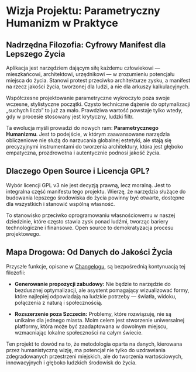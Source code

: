 # Wizja Projektu: Parametryczny Humanizm w Praktyce



## Nadrzędna Filozofia: Cyfrowy Manifest dla Lepszego Życia



Aplikacja jest narzędziem dającym siłę każdemu człowiekowi — mieszkańcowi, architektowi, urzędnikowi — w zrozumieniu potencjału miejsca do życia. Stanowi protest przeciwko architekturze zysku, a manifest na rzecz jakości życia, tworzonej dla ludzi, a nie dla arkuszy kalkulacyjnych.



Współczesne projektowanie parametryczne wykroczyło poza swoje wczesne, stylistyczne początki. Czysto techniczne dążenie do optymalizacji „suchych liczb” to już za mało. Prawdziwa wartość powstaje tylko wtedy, gdy w procesie stosowany jest krytyczny, ludzki filtr.



Ta ewolucja myśli prowadzi do nowych ram: **Parametrycznego Humanizmu**. Jest to podejście, w którym zaawansowane narzędzia obliczeniowe nie służą do narzucania globalnej estetyki, ale stają się precyzyjnymi instrumentami do tworzenia architektury, która jest głęboko empatyczna, prozdrowotna i autentycznie podnosi jakość życia.



## Dlaczego Open Source i Licencja GPL?



Wybór licencji GPL v3 nie jest decyzją prawną, lecz moralną. Jest to integralna część manifestu tego projektu. Wierzę, że narzędzia służące do budowania lepszego środowiska do życia powinny być otwarte, dostępne dla wszystkich i stanowić wspólną własność.



To stanowisko przeciwko oprogramowaniu własnościowemu w naszej dziedzinie, które często stawia zysk ponad ludźmi, tworząc bariery technologiczne i finansowe. Open source to demokratyzacja procesu projektowego.



## Mapa Drogowa: Od Danych do Jakości Życia



Przyszłe funkcje, opisane w [Changelogu](CHANGELOG.md), są bezpośrednią kontynuacją tej filozofii:



-   **Generowanie propozycji zabudowy:** Nie będzie to narzędzie do bezdusznej optymalizacji, ale asystent pomagający wizualizować formy, które najlepiej odpowiadają na ludzkie potrzeby — światła, widoku, połączenia z naturą i społecznością.

-   **Rozszerzenie poza Szczecin:** Problemy, które rozwiązuję, nie są unikalne dla jednego miasta. Moim celem jest stworzenie uniwersalnej platformy, która może być zaadaptowana w dowolnym miejscu, wzmacniając lokalne społeczności na całym świecie.



Ten projekt to dowód na to, że metodologia oparta na danych, kierowana przez humanistyczną wizję, ma potencjał nie tylko do uzdrawiania zdegradowanych przestrzeni miejskich, ale do tworzenia wartościowych, innowacyjnych i głęboko ludzkich środowisk do życia.

